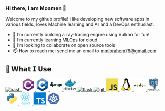 ### Hi there, I am Moamen 👋

Welcome to my github profile! I like developing new software apps in various fields, loves Machine learning and AI and a DevOps enthusiast. 

- 🖖 I’m currently building a ray-tracing engine using Vulkan for fun!
- 🔭 I’m currently learning MLOps for cloud
- 👯 I’m looking to collaborate on open source tools 
- 📫 How to reach me: send me an email to <mmibrahem76@gmail.com>

<!---
[![Moamen's github stats](https://moamen-vercel-moamenibrahim.vercel.app/api?username=moamenibrahim&theme=dark&show_icons=true)](https://github.com/moamenibrahim/github-readme-stats)
-->

## 🔨 𝗪𝗵𝗮𝘁 𝗜 𝗨𝘀𝗲

<p align='left'><a href='https://www.gnu.org/software/bash/' target='_blank'>
  <img src='https://www.vectorlogo.zone/logos/gnu_bash/gnu_bash-icon.svg' alt='bash' width='40' height='40' /> </a>
  <a href='https://www.w3schools.com/cs/' target='_blank'>
    <img src='https://raw.githubusercontent.com/devicons/devicon/master/icons/csharp/csharp-original.svg' alt='csharp' width='40' height='40' />
  </a> 
  <a href='https://www.w3schools.com/CPP/default.asp' target='_blank'>
    <img src='https://raw.githubusercontent.com/devicons/devicon/master/icons/cplusplus/cplusplus-original.svg' alt='csharp' width='40' height='40' />
  </a> 
  <a href='https://www.djangoproject.com/' target='_blank'>
    <img src='https://raw.githubusercontent.com/devicons/devicon/master/icons/django/django-plain-wordmark.svg' alt='django' width='40' height='40' />
  </a> 
  <a href='https://www.docker.com/' target='_blank'>
    <img src='https://raw.githubusercontent.com/devicons/devicon/master/icons/docker/docker-original-wordmark.svg' alt='docker' width='40' height='40' />
  </a> 
  <a href='https://flask.palletsprojects.com/' target='_blank'>
    <img src='https://www.vectorlogo.zone/logos/pocoo_flask/pocoo_flask-icon.svg' alt='flask' width='40' height='40' />
  </a> 
  <a href='https://git-scm.com/' target='_blank'>
    <img src='https://www.vectorlogo.zone/logos/git-scm/git-scm-icon.svg' alt='git' width='40' height='40' /> 
  </a>
  <a href='https://developer.mozilla.org/en-US/docs/Web/JavaScript' target='_blank'>
    <img src='https://raw.githubusercontent.com/devicons/devicon/master/icons/javascript/javascript-original.svg' alt='javascript' width='40' height='40' />
  </a>
  <a href='https://www.linux.org/' target='_blank'>
    <img src='https://raw.githubusercontent.com/devicons/devicon/master/icons/linux/linux-original.svg' alt='linux' width='40' height='40' />
  </a> 
  <a href='https://nodejs.org' target='_blank'>
    <img src='https://raw.githubusercontent.com/devicons/devicon/master/icons/nodejs/nodejs-original-wordmark.svg' alt='nodejs' width='40' height='40' />
  </a> 
  <a href='https://www.postgresql.org' target='_blank'>
    <img src='https://raw.githubusercontent.com/devicons/devicon/master/icons/postgresql/postgresql-original-wordmark.svg' alt='postgresql' width='40' height='40'/>
  </a> 
  <a href='https://www.python.org' target='_blank'>
    <img src='https://raw.githubusercontent.com/devicons/devicon/master/icons/python/python-original.svg' alt='python' width='40' height='40' />
  </a> 
  <a href='https://reactjs.org/' target='_blank'>
    <img src='https://raw.githubusercontent.com/devicons/devicon/master/icons/react/react-original-wordmark.svg' alt='react' width='40' height='40' />
  </a> 
  <a href='https://www.typescriptlang.org/' target='_blank'>
    <img src='https://raw.githubusercontent.com/devicons/devicon/master/icons/typescript/typescript-original.svg' alt='typescript' width='40' height='40' />
  </a>
    <a href='https://kubernetes.io/' target='_blank'>
    <img src='https://raw.githubusercontent.com/devicons/devicon/master/icons/kubernetes/kubernetes-plain.svg' alt='kubernetes' width='40' height='40' />
  </a>
</p>
